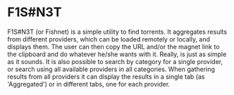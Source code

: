 F1S#N3T
=======
F1S#N3T (or Fishnet) is a simple utility to find torrents. It aggregates results from different providers, which can be loaded remotely or locally, and displays them. The user can then copy the URL and/or the magnet link to the clipboard and do whatever he/she wants with it. Really, is just as simple as it sounds. It is also possible to search by category for a single provider, or search using all available providers in all categories. When gathering results from all providers it can display the results in a single tab (as 'Aggregated') or in different tabs, one for each provider.
